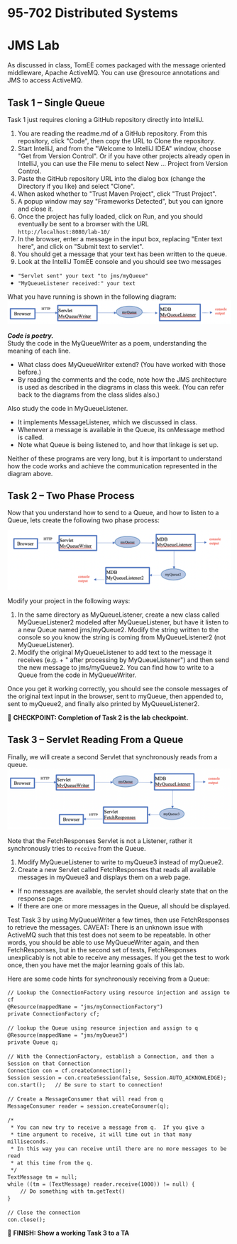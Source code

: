 # 95-702 Distributed Systems
# JMS Lab

As discussed in class, TomEE comes packaged with the message oriented middleware, Apache ActiveMQ.  You can use @resource annotations and JMS to access ActiveMQ.
## Task 1 – Single Queue

Task 1 just requires cloning a GitHub repository directly into IntelliJ.

1. You are reading the readme.md of a GitHub repository. From this repository, click "Code", then copy the URL to Clone the repository.
2. Start IntelliJ, and from the "Welcome to IntelliJ IDEA" window, choose "Get from Version Control".  Or if you have other projects already open in IntelliJ, you can use the File menu to select New ... Project from Version Control.
3. Paste the GitHub repository URL into the dialog box (change the Directory if you like) and select "Clone".
4. When asked whether to "Trust Maven Project", click "Trust Project".
5. A popup window may say "Frameworks Detected", but you can ignore and close it.
6. Once the project has fully loaded, click on Run, and you should eventually be sent to a browser with the URL `http://localhost:8080/lab-10/`
7. In the browser, enter a message in the input box, replacing "Enter text here", and click on "Submit text to servlet".
8. You should get a message that your text has been written to the queue.
9. Look at the IntelliJ TomEE console and you should see two messages
 - `"Servlet sent" your text "to jms/myQueue"`
 - `"MyQueueListener received:" your text`

What you have running is shown in the following diagram:
 ![Task 1 Flow](diagrams/task1.png)        

**_Code is poetry._**  
Study the code in the MyQueueWriter as a poem, understanding the meaning of each line.
 - What class does MyQueueWriter extend? (You have worked with those before.)  
 - By reading the comments and the code, note how the JMS architecture is used as described in the diagrams in class this week.  (You can refer back to the diagrams from the class slides also.)

Also study the code in MyQueueListener.
 - It implements MessageListener, which we discussed in class.  
 - Whenever a message is available in the Queue, its onMessage method is called.  
 - Note what Queue is being listened to, and how that linkage is set up.

Neither of these programs are very long, but it is important to understand how the code works and achieve the communication represented in the diagram above.

## Task 2 – Two Phase Process

Now that you understand how to send to a Queue, and how to listen to a Queue, lets create the following two phase process:

![Task 2 Flow](diagrams/task2.png)

Modify your project in the following ways:
1. In the same directory as MyQueueListener, create a new class called MyQueueListener2 modeled after MyQueueListener, but have it listen to a new Queue named jms/myQueue2. Modify the string written to the console so you know the string is coming from MyQueueListener2 (not MyQueueListener).
2. Modify the original MyQueueListener to add text to the message it receives (e.g. <received text> + " after processing by MyQueueListener") and then send the new message to jms/myQueue2. You can find how to write to a Queue from the code in MyQueueWriter.

Once you get it working correctly, you should see the console messages of the original text input in the browser, sent to myQueue, then appended to, sent to myQueue2, and finally also printed by MyQueueListener2.

:checkered_flag: **CHECKPOINT: Completion of Task 2 is the lab checkpoint.**

## Task 3 – Servlet Reading From a Queue

Finally, we will create a second Servlet that synchronously reads from a queue.
![Task 3 Flow](diagrams/task3.png)

Note that the FetchResponses Servlet is not a Listener, rather it synchronously tries to `receive` from the Queue.

1. Modify MyQueueListener to write to myQueue3 instead of myQueue2.
2. Create a new Servlet called FetchResponses that reads all available messages in myQueue3 and displays them on a web page.  
 - If no messages are available, the servlet should clearly state that on the response page.
 - If there are one or more messages in the Queue, all should be displayed.

 Test Task 3 by using MyQueueWriter a few times, then use FetchResponses to retrieve the messages.  CAVEAT: There is an unknown issue with ActiveMQ such that this test does not seem to be repeatable.  In other words, you should be able to use MyQueueWriter again, and then FetchResponses, but in the second set of tests, FetchResponses unexplicably is not able to receive any messages.  If you get the test to work once, then you have met the major learning goals of this lab.

 Here are some code hints for synchronously receiving from a Queue:

```
// Lookup the ConnectionFactory using resource injection and assign to cf
@Resource(mappedName = "jms/myConnectionFactory")
private ConnectionFactory cf;

// lookup the Queue using resource injection and assign to q
@Resource(mappedName = "jms/myQueue3")
private Queue q;

// With the ConnectionFactory, establish a Connection, and then a Session on that Connection
Connection con = cf.createConnection();
Session session = con.createSession(false, Session.AUTO_ACKNOWLEDGE);
con.start();   // Be sure to start to connection!

// Create a MessageConsumer that will read from q
MessageConsumer reader = session.createConsumer(q);

/*
 * You can now try to receive a message from q.  If you give a
 * time argument to receive, it will time out in that many milliseconds.
 * In this way you can receive until there are no more messages to be read
 * at this time from the q.
 */
TextMessage tm = null;
while ((tm = (TextMessage) reader.receive(1000)) != null) {
    // Do something with tm.getText()
}

// Close the connection
con.close();
```
:checkered_flag: **FINISH: Show a working Task 3 to a TA**
